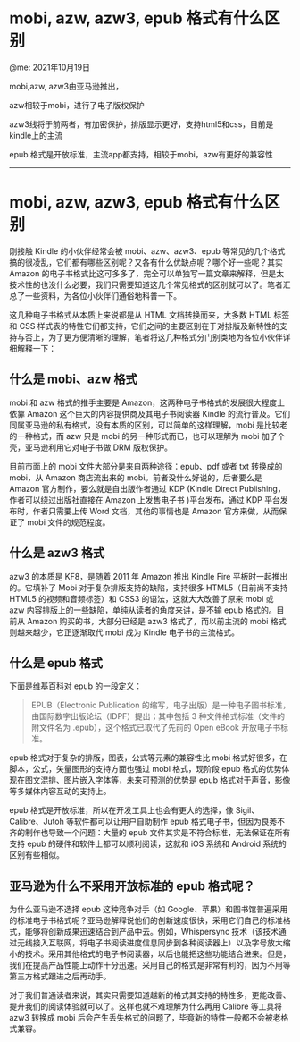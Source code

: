 #   

# mobi, azw, azw3, epub 格式有什么区别

>>>>>>>>>>>>>>>>>>>>>>>>>>>>>>>>>>>>>>>>>>>>>

@me: 2021年10月19日

  

mobi,azw, azw3由亚马逊推出，

azw相较于mobi，进行了电子版权保护

azw3线将于前两者，有加密保护，排版显示更好，支持html5和css，目前是kindle上的主流

  

epub 格式是开放标准，主流app都支持，相较于mobi，azw有更好的兼容性

>>>>>>>>>>>>>>>>>>>>>>>>>>>>>>>>>>>>>>>>>>>>>

---

# mobi, azw, azw3, epub 格式有什么区别

  

刚接触 Kindle 的小伙伴经常会被 mobi、azw、azw3、epub 等常见的几个格式搞的很凌乱，它们都有哪些区别呢？又各有什么优缺点呢？哪个好一些呢？其实 Amazon 的电子书格式比这可多多了，完全可以单独写一篇文章来解释，但是太技术性的也没什么必要，我们只需要知道这几个常见格式的区别就可以了。笔者汇总了一些资料，为各位小伙伴们通俗地科普一下。

这几种电子书格式从本质上来说都是从 HTML 文档转换而来，大多数 HTML 标签和 CSS 样式表的特性它们都支持，它们之间的主要区别在于对排版及新特性的支持与否上，为了更方便清晰的理解，笔者将这几种格式分门别类地为各位小伙伴详细解释一下：

## 什么是 mobi、azw 格式

mobi 和 azw 格式的推手主要是 Amazon，这两种电子书格式的发展很大程度上依靠 Amazon 这个巨大的内容提供商及其电子书阅读器 Kindle 的流行普及。它们同属亚马逊的私有格式，没有本质的区别，可以简单的这样理解，mobi 是比较老的一种格式，而 azw 只是 mobi 的另一种形式而已，也可以理解为 mobi 加了个壳，亚马逊利用它对电子书做 DRM 版权保护。

目前市面上的 mobi 文件大部分是来自两种途径：epub、pdf 或者 txt 转换成的 mobi，从 Amazon 商店流出来的 mobi。前者没什么好说的，后者要么是 Amazon 官方制作，要么就是自出版作者通过 KDP (Kindle Direct Publishing，作者可以绕过出版社直接在 Amazon 上发售电子书 )平台发布，通过 KDP 平台发布时，作者只需要上传 Word 文档，其他的事情也是 Amazon 官方来做，从而保证了 mobi 文件的规范程度。

## 什么是 azw3 格式

azw3 的本质是 KF8，是随着 2011 年 Amazon 推出 Kindle Fire 平板时一起推出的。它填补了 Mobi 对于复杂排版支持的缺陷，支持很多 HTML5（目前尚不支持 HTML5 的视频和音频标签）和 CSS3 的语法，这就大大改善了原来 mobi 或 azw 内容排版上的一些缺陷，单纯从读者的角度来讲，是不输 epub 格式的。目前从 Amazon 购买的书，大部分已经是 azw3 格式了，而以前主流的 mobi 格式则越来越少，它正逐渐取代 mobi 成为 Kindle 电子书的主流格式。

## 什么是 epub 格式

下面是维基百科对 epub 的一段定义：

> EPUB（Electronic Publication 的缩写，电子出版）是一种电子图书标准，由国际数字出版论坛（IDPF）提出；其中包括 3 种文件格式标准（文件的附文件名为 .epub），这个格式已取代了先前的 Open eBook 开放电子书标准。

epub 格式对于复杂的排版，图表，公式等元素的兼容性比 mobi 格式好很多，在脚本，公式，矢量图形的支持方面也强过 mobi 格式，现阶段 epub 格式的优势体现在图文混排、图片嵌入字体等，未来可预测的优势是 epub 格式对于声音，影像等多媒体内容互动的支持上。

epub 格式是开放标准，所以在开发工具上也会有更大的选择，像 Sigil、Calibre、Jutoh 等软件都可以让用户自助制作 epub 格式电子书，但因为良莠不齐的制作也导致一个问题：大量的 epub 文件其实是不符合标准，无法保证在所有支持 epub 的硬件和软件上都可以顺利阅读，这就和 iOS 系统和 Android 系统的区别有些相似。

## 亚马逊为什么不采用开放标准的 epub 格式呢？

为什么亚马逊不选择 epub 这种竞争对手（如 Google、苹果）和图书馆普遍采用的标准电子书格式呢？亚马逊解释说他们的创新速度很快，采用它们自己的标准格式，能够将创新成果迅速结合到产品中去。例如，Whispersync 技术（该技术通过无线接入互联网，将电子书阅读进度信息同步到各种阅读器上）以及字号放大缩小的技术。采用其他格式的电子书阅读器，以后也能把这些功能结合进来。但是，我们在提高产品性能上动作十分迅速。采用自己的格式是非常有利的，因为不用等第三方格式跟进之后再动手。

对于我们普通读者来说，其实只需要知道越新的格式其支持的特性多，更能改善、提升我们的阅读体验就可以了。这样也就不难理解为什么再用 Calibre 等工具将 azw3 转换成 mobi 后会产生丢失格式的问题了，毕竟新的特性一般都不会被老格式兼容。
